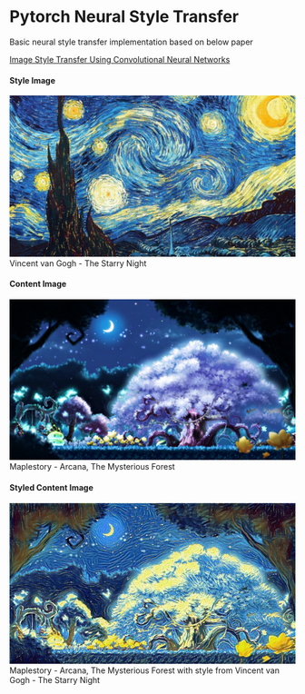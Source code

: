 # Pytorch Neural Style Transfer

Basic neural style transfer implementation based on below paper 

[Image Style Transfer Using Convolutional Neural Networks](https://www.cv-foundation.org/openaccess/content_cvpr_2016/papers/Gatys_Image_Style_Transfer_CVPR_2016_paper.pdf)

#### Style Image

![style_image](./style_image2.jpg)
Vincent van Gogh - The Starry Night

#### Content Image
![content_image](./content_image.jpg)
Maplestory - Arcana, The Mysterious Forest

#### Styled Content Image
![output_image](./output_images/output_image_50.jpg)
Maplestory - Arcana, The Mysterious Forest with style from Vincent van Gogh - The Starry Night